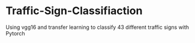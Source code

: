 # Traffic-Sign-Classifiaction
Using vgg16 and transfer learning to classify 43 different traffic signs with Pytorch
